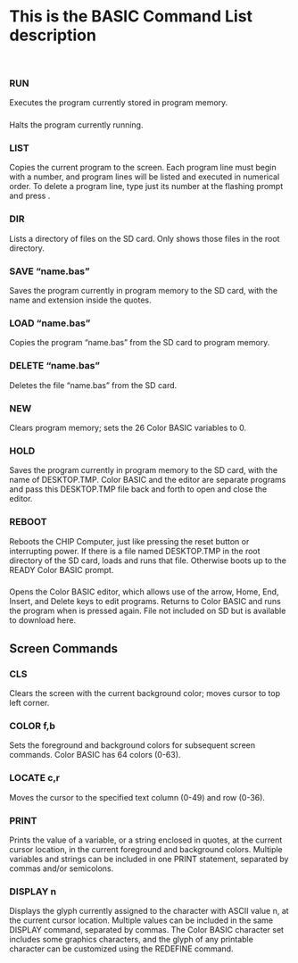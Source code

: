 # This is the BASIC Command List description<br>

<br>

### RUN<br>
Executes the program currently stored in program memory.<br>

### <break>
Halts the program currently running.<br>

### LIST
Copies the current program to the screen.  Each program line must begin with a number, and program lines will be listed and executed in numerical order.  To delete a program line, type just its number at the flashing prompt and press <Enter>.<br>

### DIR
Lists a directory of files on the SD card.  Only shows those files in the root directory.<br>

### SAVE “name.bas”
Saves the program currently in program memory to the SD card, with the name and extension inside the quotes.<br>

### LOAD “name.bas”
Copies the program “name.bas” from the SD card to program memory.<br>

### DELETE “name.bas”
Deletes the file “name.bas” from the SD card.<br>

### NEW
Clears program memory; sets the 26 Color BASIC variables to 0.<br>

### HOLD
Saves the program currently in program memory to the SD card, with the name of DESKTOP.TMP.  Color BASIC and the editor are separate programs and pass this DESKTOP.TMP file back and forth to open and close the editor.<br>

### REBOOT
Reboots the CHIP Computer, just like pressing the reset button or interrupting power.  If there is a file named DESKTOP.TMP in the root directory of the SD card, loads and runs that file.  Otherwise boots up to the READY Color BASIC prompt.<br>

### <F1>
Opens the Color BASIC editor, which allows use of the arrow, Home, End, Insert, and Delete keys to edit programs.  Returns to Color BASIC and runs the program when <F1> is pressed again. File not included on SD but is available to download here.<br>

## Screen Commands<br>

### CLS
Clears the screen with the current background color; moves cursor to top left corner.<br>

### COLOR f,b
Sets the foreground and background colors for subsequent screen commands.  Color BASIC has 64 colors (0-63).<br>

### LOCATE c,r
Moves the cursor to the specified text column (0-49) and row (0-36).<br>

### PRINT
Prints the value of a variable, or a string enclosed in quotes, at the current cursor location, in the current foreground and background colors.  Multiple variables and strings can be included in one PRINT statement, separated by commas and/or semicolons.<br>

### DISPLAY n
Displays the glyph currently assigned to the character with ASCII value n, at the current cursor location.  Multiple values can be included in the same DISPLAY command, separated by commas.  The Color BASIC character set includes some graphics characters, and the glyph of any printable character can be customized using the REDEFINE command.<br>

